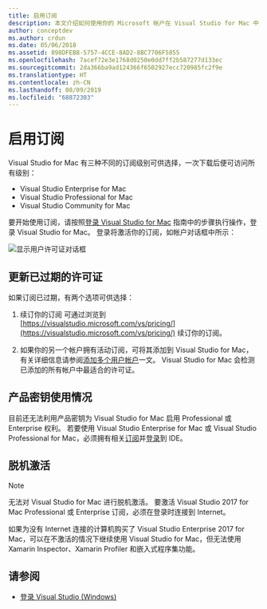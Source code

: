 ```yaml
---
title: 启用订阅
description: 本文介绍如何使用你的 Microsoft 帐户在 Visual Studio for Mac 中启用你的订阅和解锁功能
author: conceptdev
ms.author: crdun
ms.date: 05/06/2018
ms.assetid: 898DFEB8-5757-4CCE-8AD2-8BC7706F5855
ms.openlocfilehash: 7acef72e3e1768d0250e0dd7ff2b587277d133ec
ms.sourcegitcommit: 2da366ba9ad124366f6502927ecc720985fc2f9e
ms.translationtype: HT
ms.contentlocale: zh-CN
ms.lasthandoff: 08/09/2019
ms.locfileid: "68872303"
---
```

# <a name="enable-subscription"></a>启用订阅

Visual Studio for Mac 有三种不同的订阅级别可供选择，一次下载后便可访问所有级别：

* Visual Studio Enterprise for Mac
* Visual Studio Professional for Mac
* Visual Studio Community for Mac

要开始使用订阅，请按照[登录 Visual Studio for Mac](signing-in.md) 指南中的步骤执行操作，登录 Visual Studio for Mac。 登录将激活你的订阅，如帐户对话框中所示：

![显示用户许可证对话框](media/user-accounts-login.png)

## <a name="update-expired-licenses"></a>更新已过期的许可证

如果订阅已过期，有两个选项可供选择：

1. 续订你的订阅 可通过浏览到 [https://visualstudio.microsoft.com/vs/pricing/](https://visualstudio.microsoft.com/vs/pricing/) 续订你的订阅。

2. 如果你的另一个帐户拥有活动订阅，可将其添加到 Visual Studio for Mac，有关详细信息请参阅[添加多个用户帐户](signing-in.md)一文。 Visual Studio for Mac 会检测已添加的所有帐户中最适合的许可证。

## <a name="product-key-usage"></a>产品密钥使用情况

目前还无法利用产品密钥为 Visual Studio for Mac 启用 Professional 或 Enterprise 权利。 若要使用 Visual Studio Enterprise for Mac 或 Visual Studio Professional for Mac，必须拥有相关[订阅](https://visualstudio.microsoft.com/subscriptions/)并[登录](signing-in.md)到 IDE。

## <a name="offline-activation"></a>脱机激活

> [!NOTE]
> 无法对 Visual Studio for Mac 进行脱机激活。
> 要激活 Visual Studio 2017 for Mac Professional 或 Enterprise 订阅，必须在登录时连接到 Internet。

如果为没有 Internet 连接的计算机购买了 Visual Studio Enterprise 2017 for Mac，可以在不激活的情况下继续使用 Visual Studio for Mac，但无法使用 Xamarin Inspector、Xamarin Profiler 和嵌入式程序集功能。

## <a name="see-also"></a>请参阅

- [登录 Visual Studio (Windows)](/visualstudio/ide/signing-in-to-visual-studio)